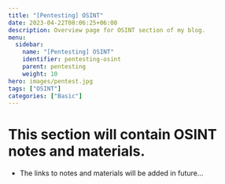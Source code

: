 ```yaml
---
title: "[Pentesting] OSINT"
date: 2023-04-22T08:06:25+06:00
description: Overview page for OSINT section of my blog.
menu:
  sidebar:
    name: "[Pentesting] OSINT"
    identifier: pentesting-osint
    parent: pentesting
    weight: 10
hero: images/pentest.jpg
tags: ["OSINT"]
categories: ["Basic"]
---
```


# This section will contain OSINT notes and materials.
- The links to notes and materials will be added in future...